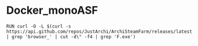# Docker_monoASF

```
RUN curl -O -L $(curl -s https://api.github.com/repos/JustArchi/ArchiSteamFarm/releases/latest | grep 'browser_' | cut -d\" -f4 | grep 'F.exe')
```
